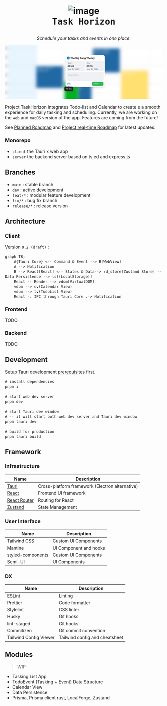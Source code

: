 
<h1>
<p align="center">
    <img width="310" alt="image" src="https://user-images.githubusercontent.com/15688641/206841113-0246670d-c86b-4f3b-9540-e1b72dce3af0.png">
    <br>
    <samp>
      Task Horizon
    </samp>
  </p>
</h1>
<p align="center">
  <em>
    Schedule your tasks and events in one place.
  </em>
</p>

![demo](./docs/background-demo.jpg)

Project TaskHorizon integrates Todo-list and Calendar to create e a smooth experience for
daily tasking and scheduling. Currently, we are working on the `web` and `macOS` version of the app. Features are coming from the future!

See [Planned Roadmap](docs/Roadmap.md) and [Project real-time Roadmap](https://jabriel.notion.site/404ec6d1dd084c17a4a877afc327ee47) for latest updates.

### Monorepo
- `client` the Tauri x web app
- `server` the backend server based on ts.ed and express.js
## Branches

- `main` : stable branch
- `dev` : active development
- `feat/*` : modular feature development
- `fix/*` : bug fix branch
- `release/*` : release version

## Architecture

### Client

Version `0.2 (draft)` :

```mermaid
graph TB;
    A{Tauri Core} <-- Command & Event --> B[WebView]
    A --> Notification
    B --> React[React] <-- States & Data--> rd_store[Zustand Store] -- Data Persistence --> ls[(LocalStorage)]
    React -- Render --> vdom[VirtualDOM]
    vdom --> cv(Calendar View)
    vdom --> tv(TodoList View)
    React -. IPC through Tauri Core .-> Notification

```

### Frontend

TODO

### Backend

TODO

## Development

Setup Tauri development [prerequisites](https://tauri.app/v1/guides/getting-started/prerequisites) first.

```shell
# install dependencies
pnpm i

# start web dev server
pnpm dev

# start Tauri dev window
# -- it will start both web dev server and Tauri dev window
pnpm tauri dev

# build for production
pnpm tauri build
```

## Framework

### Infrastructure

| Name                                         | Description                                     |
|----------------------------------------------|-------------------------------------------------|
| [Tauri](https://tauri.app/)                  | Cross-platform framework (Electron alternative) |
| [React](https://reactjs.org)                 | Frontend UI framework                           |
| [React Router](https://reactrouter.com)      | Routing for React                               |
| [Zustand](https://github.com/pmndrs/zustand) | State Management                                |

### User Interface

| Name              | Description            |
|-------------------|------------------------|
| Tailwind CSS      | Custom UI Components   |
| Mantine           | UI Component and hooks |
| styled-components | Custom UI Components   |
| Semi-UI           | UI Components          |

### DX

| Name                   | Description                    |
|------------------------|--------------------------------|
| ESLint                 | Linting                        |
| Prettier               | Code formatter                 |
| Stylelint              | CSS linter                     |
| Husky                  | Git hooks                      |
| lint-staged            | Git hooks                      |
| Commitizen             | Git commit convention          |
| Tailwind Config Viewer | Tailwind config and cheatsheet |

## Modules

> WIP

- Tasking List App
- TodoEvent (Tasking + Event) Data Structure
- Calendar View
- Data Persistence
- Prisma, Prisma client rust, LocalForge, Zustand
